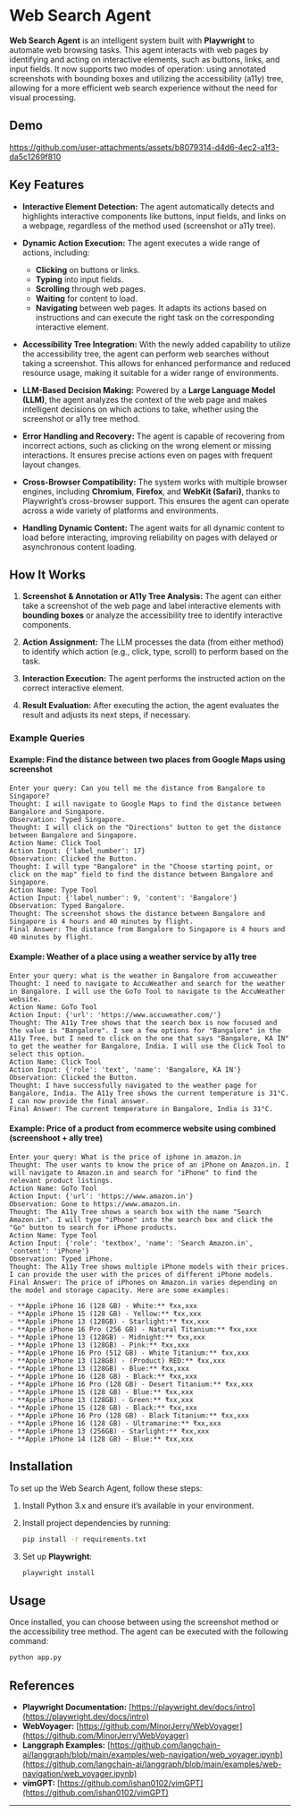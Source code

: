 # Web Search Agent

**Web Search Agent** is an intelligent system built with **Playwright** to automate web browsing tasks. This agent interacts with web pages by identifying and acting on interactive elements, such as buttons, links, and input fields. It now supports two modes of operation: using annotated screenshots with bounding boxes and utilizing the accessibility (a11y) tree, allowing for a more efficient web search experience without the need for visual processing. 

## Demo
https://github.com/user-attachments/assets/b8079314-d4d6-4ec2-a1f3-da5c1269f810

## Key Features

- **Interactive Element Detection:** The agent automatically detects and highlights interactive components like buttons, input fields, and links on a webpage, regardless of the method used (screenshot or a11y tree).

- **Dynamic Action Execution:** The agent executes a wide range of actions, including:
  - **Clicking** on buttons or links.
  - **Typing** into input fields.
  - **Scrolling** through web pages.
  - **Waiting** for content to load.
  - **Navigating** between web pages.
  It adapts its actions based on instructions and can execute the right task on the corresponding interactive element.

- **Accessibility Tree Integration:** With the newly added capability to utilize the accessibility tree, the agent can perform web searches without taking a screenshot. This allows for enhanced performance and reduced resource usage, making it suitable for a wider range of environments.

- **LLM-Based Decision Making:** Powered by a **Large Language Model (LLM)**, the agent analyzes the context of the web page and makes intelligent decisions on which actions to take, whether using the screenshot or a11y tree method.

- **Error Handling and Recovery:** The agent is capable of recovering from incorrect actions, such as clicking on the wrong element or missing interactions. It ensures precise actions even on pages with frequent layout changes.

- **Cross-Browser Compatibility:** The system works with multiple browser engines, including **Chromium**, **Firefox**, and **WebKit (Safari)**, thanks to Playwright’s cross-browser support. This ensures the agent can operate across a wide variety of platforms and environments.

- **Handling Dynamic Content:** The agent waits for all dynamic content to load before interacting, improving reliability on pages with delayed or asynchronous content loading.

## How It Works

1. **Screenshot & Annotation or A11y Tree Analysis:** The agent can either take a screenshot of the web page and label interactive elements with **bounding boxes** or analyze the accessibility tree to identify interactive components.

2. **Action Assignment:** The LLM processes the data (from either method) to identify which action (e.g., click, type, scroll) to perform based on the task.

3. **Interaction Execution:** The agent performs the instructed action on the correct interactive element.

4. **Result Evaluation:** After executing the action, the agent evaluates the result and adjusts its next steps, if necessary.

### Example Queries

#### Example: Find the distance between two places from Google Maps using screenshot

```plaintext
Enter your query: Can you tell me the distance from Bangalore to Singapore?
Thought: I will navigate to Google Maps to find the distance between Bangalore and Singapore.
Observation: Typed Singapore.
Thought: I will click on the "Directions" button to get the distance between Bangalore and Singapore.
Action Name: Click Tool
Action Input: {'label_number': 17}
Observation: Clicked the Button.
Thought: I will type "Bangalore" in the "Choose starting point, or click on the map" field to find the distance between Bangalore and Singapore.
Action Name: Type Tool
Action Input: {'label_number': 9, 'content': 'Bangalore'}
Observation: Typed Bangalore.
Thought: The screenshot shows the distance between Bangalore and Singapore is 4 hours and 40 minutes by flight.
Final Answer: The distance from Bangalore to Singapore is 4 hours and 40 minutes by flight.
```

#### Example: Weather of a place using a weather service by a11y tree

```plaintext
Enter your query: what is the weather in Bangalore from accuweather
Thought: I need to navigate to AccuWeather and search for the weather in Bangalore. I will use the GoTo Tool to navigate to the AccuWeather website.
Action Name: GoTo Tool
Action Input: {'url': 'https://www.accuweather.com/'}
Thought: The A11y Tree shows that the search box is now focused and the value is "Bangalore". I see a few options for "Bangalore" in the A11y Tree, but I need to click on the one that says "Bangalore, KA IN" to get the weather for Bangalore, India. I will use the Click Tool to select this option.
Action Name: Click Tool
Action Input: {'role': 'text', 'name': 'Bangalore, KA IN'}
Observation: Clicked the Button.
Thought: I have successfully navigated to the weather page for Bangalore, India. The A11y Tree shows the current temperature is 31°C. I can now provide the final answer.
Final Answer: The current temperature in Bangalore, India is 31°C.
```

#### Example: Price of a product from ecommerce website using combined (screenshoot + ally tree)
```plaintext
Enter your query: What is the price of iphone in amazon.in
Thought: The user wants to know the price of an iPhone on Amazon.in. I will navigate to Amazon.in and search for "iPhone" to find the relevant product listings.
Action Name: GoTo Tool
Action Input: {'url': 'https://www.amazon.in'}
Observation: Gone to https://www.amazon.in.
Thought: The A11y Tree shows a search box with the name "Search Amazon.in". I will type "iPhone" into the search box and click the "Go" button to search for iPhone products.
Action Name: Type Tool
Action Input: {'role': 'textbox', 'name': 'Search Amazon.in', 'content': 'iPhone'}
Observation: Typed iPhone.
Thought: The A11y Tree shows multiple iPhone models with their prices. I can provide the user with the prices of different iPhone models.
Final Answer: The price of iPhones on Amazon.in varies depending on the model and storage capacity. Here are some examples:

- **Apple iPhone 16 (128 GB) - White:** ₹xx,xxx
- **Apple iPhone 15 (128 GB) - Yellow:** ₹xx,xxx
- **Apple iPhone 13 (128GB) - Starlight:** ₹xx,xxx
- **Apple iPhone 16 Pro (256 GB) - Natural Titanium:** ₹xx,xxx
- **Apple iPhone 13 (128GB) - Midnight:** ₹xx,xxx
- **Apple iPhone 13 (128GB) - Pink:** ₹xx,xxx
- **Apple iPhone 16 Pro (512 GB) - White Titanium:** ₹xx,xxx
- **Apple iPhone 13 (128GB) - (Product) RED:** ₹xx,xxx
- **Apple iPhone 13 (128GB) - Blue:** ₹xx,xxx
- **Apple iPhone 16 (128 GB) - Black:** ₹xx,xxx
- **Apple iPhone 16 Pro (128 GB) - Desert Titanium:** ₹xx,xxx
- **Apple iPhone 15 (128 GB) - Blue:** ₹xx,xxx
- **Apple iPhone 13 (128GB) - Green:** ₹xx,xxx
- **Apple iPhone 15 (128 GB) - Black:** ₹xx,xxx
- **Apple iPhone 16 Pro (128 GB) - Black Titanium:** ₹xx,xxx
- **Apple iPhone 16 (128 GB) - Ultramarine:** ₹xx,xxx
- **Apple iPhone 13 (256GB) - Starlight:** ₹xx,xxx
- **Apple iPhone 14 (128 GB) - Blue:** ₹xx,xxx
```

## Installation

To set up the Web Search Agent, follow these steps:

1. Install Python 3.x and ensure it’s available in your environment.
2. Install project dependencies by running:

   ```bash
   pip install -r requirements.txt
   ```

3. Set up **Playwright**:

   ```bash
   playwright install
   ```

## Usage

Once installed, you can choose between using the screenshot method or the accessibility tree method. The agent can be executed with the following command:

```bash
python app.py
```

## References

- **Playwright Documentation:** [https://playwright.dev/docs/intro](https://playwright.dev/docs/intro)
- **WebVoyager:** [https://github.com/MinorJerry/WebVoyager](https://github.com/MinorJerry/WebVoyager)
- **Langgraph Examples:** [https://github.com/langchain-ai/langgraph/blob/main/examples/web-navigation/web_voyager.ipynb](https://github.com/langchain-ai/langgraph/blob/main/examples/web-navigation/web_voyager.ipynb)
- **vimGPT:** [https://github.com/ishan0102/vimGPT](https://github.com/ishan0102/vimGPT)

---